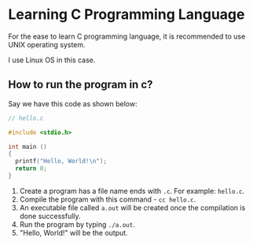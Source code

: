 # Learning C Programming Language

For the ease to learn C programming language, it is recommended to use UNIX operating system.

I use Linux OS in this case.

## How to run the program in c?

Say we have this code as shown below:

```c
// hello.c

#include <stdio.h>

int main ()
{
  printf("Hello, World!\n");
  return 0;
}
```

1. Create a program has a file name ends with `.c`. For example: `hello.c`.
2. Compile the program with this command - `cc hello.c`.
3. An executable file called `a.out` will be created once the compilation is done successfully.
4. Run the program by typing `./a.out`.
5. "Hello, World!" will be the output.
